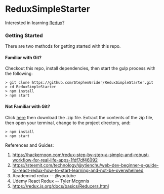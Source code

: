 # ReduxSimpleStarter

Interested in learning [Redux](https://www.udemy.com/react-redux/)?

### Getting Started

There are two methods for getting started with this repo.

#### Familiar with Git?
Checkout this repo, install dependencies, then start the gulp process with the following:

```
> git clone https://github.com/StephenGrider/ReduxSimpleStarter.git
> cd ReduxSimpleStarter
> npm install
> npm start
```

#### Not Familiar with Git?
Click [here](https://github.com/StephenGrider/ReactStarter/releases) then download the .zip file.  Extract the contents of the zip file, then open your terminal, change to the project directory, and:

```
> npm install
> npm start
```
References and Guides:
1. https://hackernoon.com/redux-step-by-step-a-simple-and-robust-workflow-for-real-life-apps-1fdf7df46092
2. https://steemit.com/technology/@ytienchu/web-dev-beginner-s-guide-to-react-redux-how-to-start-learning-and-not-be-overwhelmed
3. Academind redux -- @youtube
4. Udemy React Redux -- Tyler Mcgnnis
5. https://redux.js.org/docs/basics/Reducers.html
